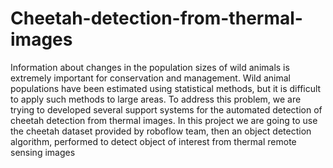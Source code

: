 # Cheetah-detection-from-thermal-images
Information about changes in the population sizes of wild animals is extremely important for conservation and management. Wild animal populations have been estimated using statistical methods, but it is difficult to apply such methods to large areas. To address this problem, we are trying to developed several support systems for the automated detection of cheetah detection from thermal images. In this project we are going to use the cheetah dataset provided by roboflow team, then an object detection algorithm, performed to detect object of interest from thermal remote sensing images
